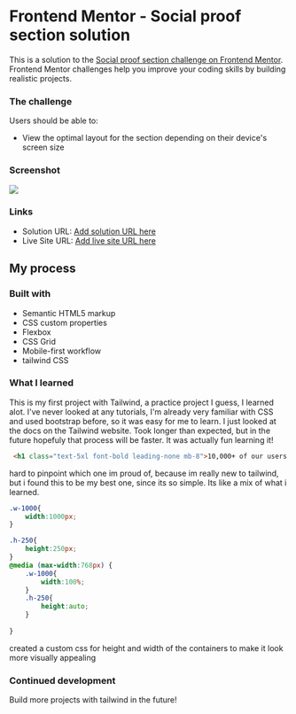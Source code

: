 # Frontend Mentor - Social proof section solution

This is a solution to the [Social proof section challenge on Frontend Mentor](https://www.frontendmentor.io/challenges/social-proof-section-6e0qTv_bA). Frontend Mentor challenges help you improve your coding skills by building realistic projects. 





### The challenge

Users should be able to:

- View the optimal layout for the section depending on their device's screen size

### Screenshot

![](https://prnt.sc/N-xkX8K3LsgQ)


### Links

- Solution URL: [Add solution URL here](https://your-solution-url.com)
- Live Site URL: [Add live site URL here](https://your-live-site-url.com)

## My process

### Built with

- Semantic HTML5 markup
- CSS custom properties
- Flexbox
- CSS Grid
- Mobile-first workflow
- tailwind CSS


### What I learned

This is my first project with Tailwind, a practice project I guess, I learned alot. I've never looked at any tutorials, I'm already very familiar with CSS and used bootstrap before, so it was easy for me to learn.
I just looked at the docs on the Tailwind website. Took longer than expected, but in the future hopefuly that process will be faster. It was actually fun learning it!

```html
 <h1 class="text-5xl font-bold leading-none mb-8">10,000+ of our users love our products.</h1>
```

hard to pinpoint which one im proud of, because im really new to tailwind, but i found this to be my best one, since its so simple. Its like a mix of what i learned.
```css
.w-1000{
    width:1000px;
}

.h-250{
    height:250px;
}
@media (max-width:768px) {
    .w-1000{
        width:100%;
    }
    .h-250{
        height:auto;
    }
    
}
```
created a custom css for height and width of the containers to make it look more visually appealing



### Continued development

Build more projects with tailwind in the future!